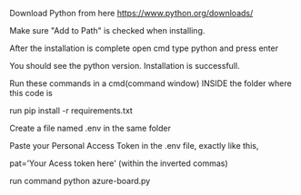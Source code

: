Download Python from here https://www.python.org/downloads/

Make sure "Add to Path" is checked when installing.

After the installation is complete open cmd type python and press enter

You should see the python version. Installation is successfull.

Run these commands in a cmd(command window) INSIDE the folder where this code is

run pip install -r requirements.txt

Create a file named .env in the same folder

Paste your Personal Access Token in the .env file, exactly like this,

pat='Your Acess token here' (within the inverted commas)

run command python azure-board.py


